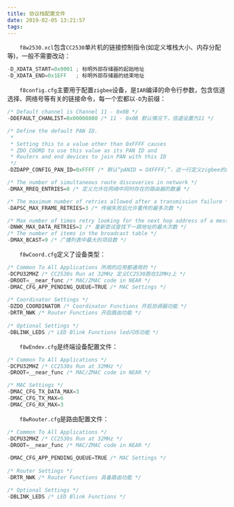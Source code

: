 ```yaml
---
title: 协议栈配置文件
date: 2019-02-05 13:21:57
tags:
---
```

&emsp;&emsp;`f8w2530.xcl`包含`CC2530`单片机的链接控制指令(如定义堆栈大小、内存分配等)，一般不需要改动：

``` cpp
-D_XDATA_START=0x0001 ; 标明外部存储器的起始地址
-D_XDATA_END=0x1EFF   ; 标明外部存储器的结束地址
```

&emsp;&emsp;`f8config.cfg`主要用于配置`zigbee`设备，是`IAR`编译的命令行参数，包含信道选择、网络号等有关的链接命令，每一个宏都以`-D`为前缀：

``` cpp
/* Default channel is Channel 11 - 0x0B */
-DDEFAULT_CHANLIST=0x00000800 /* 11 - 0x0B 默认情况下，信道设置为11 */

/* Define the default PAN ID.
 *
 * Setting this to a value other than 0xFFFF causes
 * ZDO_COORD to use this value as its PAN ID and
 * Routers and end devices to join PAN with this ID
 */
-DZDAPP_CONFIG_PAN_ID=0xFFFF /* 默认“pANID = OXFFFF;”，这一行定义zigbee的网络号 */

/* The number of simultaneous route discoveries in network */
-DMAX_RREQ_ENTRIES=8 /* 定义允许在网络中同时存在的路由器的数量 */

/* The maximum number of retries allowed after a transmission failure */
-DAPSC_MAX_FRAME_RETRIES=3 /* 传输失败后允许重传的最多次数 */

/* Max number of times retry looking for the next hop address of a message */
-DNWK_MAX_DATA_RETRIES=2 /* 重新尝试查找下一跳地址的最大次数 */
/* The number of items in the broadcast table */
-DMAX_BCAST=9 /* 广播列表中最大的项目数 */
```

&emsp;&emsp;`f8wCoord.cfg`定义了设备类型：

``` cpp
/* Common To All Applications 所用的应用都通用的 */  
-DCPU32MHZ /* CC2530s Run at 32MHz 定义CC2530跑在32MHz上 */
-DROOT=__near_func /* MAC/ZMAC code in NEAR */
-DMAC_CFG_APP_PENDING_QUEUE=TRUE /* MAC Settings */
​
/* Coordinator Settings */
-DZDO_COORDINATOR /* Coordinator Functions 开启协调器功能 */
-DRTR_NWK /* Router Functions 开启路由功能 */
​
/* Optional Settings */
-DBLINK_LEDS /* LED Blink Functions led闪烁功能 */
```

&emsp;&emsp;`f8wEndev.cfg`是终端设备配置文件：

``` cpp
/* Common To All Applications */
-DCPU32MHZ /* CC2530s Run at 32MHz */
-DROOT=__near_func /* MAC/ZMAC code in NEAR */

/* MAC Settings */
-DMAC_CFG_TX_DATA_MAX=3
-DMAC_CFG_TX_MAX=6
-DMAC_CFG_RX_MAX=3
```

&emsp;&emsp;`f8wRouter.cfg`是路由配置文件：

``` cpp
/* Common To All Applications */
-DCPU32MHZ /* CC2530s Run at 32MHz */
-DROOT=__near_func /* MAC/ZMAC code in NEAR */
​
-DMAC_CFG_APP_PENDING_QUEUE=TRUE /* MAC Settings */
  
/* Router Settings */
-DRTR_NWK /* Router Functions 具备路由功能 */

/* Optional Settings */
-DBLINK_LEDS /* LED Blink Functions */
```